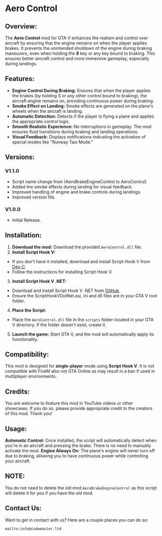 # Aero Control

## Overview:

The **Aero Control** mod for GTA V enhances the realism and control over aircraft by ensuring that the engine remains on when the player applies brakes. It prevents the unintended shutdown of the engine during braking maneuvers, even when holding the ***S*** key or any key bound to braking. This ensures better aircraft control and more immersive gameplay, especially during landings.

## Features:

- **Engine Control During Braking:** Ensures that when the player applies the brakes (by holding S or any other control bound to braking), the aircraft engine remains on, providing continuous power during braking.
- **Smoke Effect on Landing:** Smoke effects are generated on the plane's wheels when the aircraft is landing.
- **Automatic Detection:** Detects if the player is flying a plane and applies the appropriate control logic.
- **Smooth Realistic Experience:** No interruptions in gameplay. The mod ensures fluid transitions during braking and landing operations.
- **Visual Feedback:** Displays notifications indicating the activation of special modes like "Runway Taxi Mode."

## Versions:

### V1.1.0
- Script name change from (AeroBrakeEngineControl to AeroControl)
- Added tire smoke effects during landing for visual feedback.
- Improved handling of engine and brake controls during landings.
- Improved version file.

### V1.0.0
- Initial Release.

## Installation:
1. **Download the mod:** Download the provided `AeroControl.dll` file.
2. **Install Script Hook V:**
- If you don't have it installed, download and install Script Hook V from [Dev-C](http://www.dev-c.com/).
- Follow the instructions for installing Script Hook V.
3. **Install Script Hook V .NET:**
- Download and install Script Hook V .NET from [GitHub](https://github.com/scripthookvdotnet/scripthookvdotnet-nightly/releases).
- Ensure the ScriptHookVDotNet.asi, ini and dll files are in your GTA V root folder.
4. **Place the Script:**
- Place the `AeroControl.dll` file in the `scripts` folder located in your GTA V directory. If the folder doesn't exist, create it.
5. **Launch the game:** Start GTA V, and the mod will automatically apply its functionality.

## Compatibility: 
This mod is designed for **single-player** mode using **Script Hook V**. It is not compatible with FiveM also not GTA Online as may result in a ban if used in multiplayer environments.

## Credits:
You are welcome to feature this mod in YouTube videos or other showcases. If you do so, please provide appropriate credit to the creators of this mod. Thank you!

## Usage:

**Automatic Control:** Once installed, the script will automatically detect when you're in an aircraft and pressing the brake. There is no need to manually activate the mod.
**Engine Always On:** The plane's engine will never turn off due to braking, allowing you to have continuous power while controlling your aircraft.

## NOTE: 
You do not need to delete the old mod `AeroBrakeEngineControl` as this script will delete it for you if you have the old mod.

## Contact Us:
Want to get in contact with us? Here are a couple places you can do so:

`mailto:info@codemaster.ltd`
